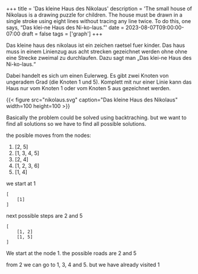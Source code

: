 +++
title = 'Das kleine Haus des Nikolaus'
description = 'The small house of Nikolaus is a drawing puzzle for children. The house must be drawn in a single stroke using eight lines without tracing any line twice. To do this, one says, “Das klei-ne Haus des Ni-ko-laus.”'
date = 2023-08-07T09:00:00-07:00
draft = false
tags = ['graph']
+++

Das kleine haus des nikolaus ist ein zeichen raetsel fuer kinder. Das haus muss in einem Linienzug aus acht strecken
gezeichnet werden ohne ohne eine Strecke zweimal zu durchlaufen. Dazu sagt man „Das klei-ne Haus des Ni-ko-laus.“

Dabei handelt es sich um einen Eulerweg. Es gibt zwei Knoten von ungeradem Grad (die Knoten 1 und 5). Komplett mit nur einer 
Linie kann das Haus nur vom Knoten 1 oder vom Knoten 5 aus gezeichnet werden.

{{< figure src="nikolaus.svg" caption="Das kleine Haus des Nikolaus" width=100 height=100 >}}

Basically the problem could be solved using backtraching. but we want to find all solutions so we have to find all possible solutions.


the posible moves from the nodes:

1)  [2, 5]
2)  [1, 3, 4, 5]
3)  [2, 4]
4)  [1, 2, 3, 6]
5)  [1, 4]

we start at 1

```
[
    [1]
]
```

next possible steps are 2 and 5

```
[
    [1, 2]
    [1, 5]
]
```


We start at the node 1. 
the possible roads are 2 and 5

from 2 we can go to 1, 3, 4 and 5. but we have already visited 1

<figure>
  <canvas id=canvas oncontextmenu=event.preventdefault()></canvas>
</figure>

<div>
    <table id="solutions"></table>
</div>

<script>
    let get_steps;

    function on_load() {
        const dpr = window.devicePixelRatio;
        let canvas = document.getElementById('canvas');

        get_steps = Module.cwrap(
            "get_steps",
            null,
            []
        );

        solutions();
    }
    var Module = {
        postRun: [ on_load ],
        canvas: document.getElementById('canvas'),
    };

    function solutions() {
            const rustMessage = Module.UTF8ToString(get_steps());
            const jsArray = JSON.parse(rustMessage);
            let table = "";
            for (var i = 0; i < jsArray.length; i++) {
                    table += "<tr>";
                    let radio = "<td><input type='radio' id='solution" + i + "' name='selected' value='" + i + "' " + (i == 0 ? "checked" : "") + " /></td>";
                    console.log(radio);
                    table += radio;
                    for (var j = 0; j<jsArray[i].length; j++) {
                            table += "<td>" + jsArray[i][j] + "</td>";
                    
                    }
                    table += "</tr>";
            }
            document.getElementById("solutions").innerHTML = "<table border='1'>" + table + "</table>";
    }
</script>
<script src="{{ .Site.BaseURL }}/nikolaus.js"></script>
